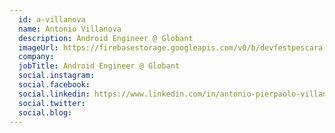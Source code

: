 ```yaml
---
  id: a-villanova
  name: Antonio Villanova
  description: Android Engineer @ Globant
  imageUrl: https://firebasestorage.googleapis.com/v0/b/devfestpescara-2023.appspot.com/o/speakers%2Fa-villanova.jpeg?alt=media&token=490e69db-c0f2-4b1c-b619-3053f7215e92
  company: 
  jobTitle: Android Engineer @ Globant
  social.instagram: 
  social.facebook: 
  social.linkedin: https://www.linkedin.com/in/antonio-pierpaolo-villanova/
  social.twitter: 
  social.blog: 
---
```

  
